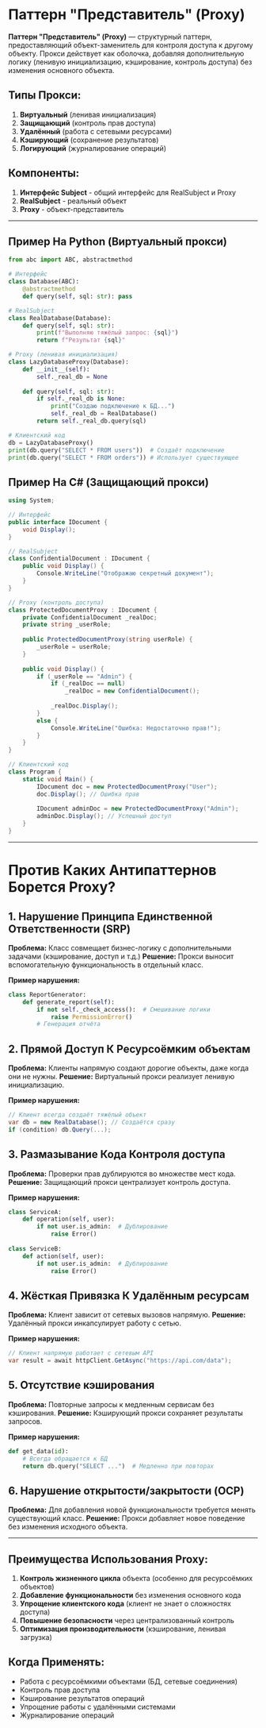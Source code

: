 # Паттерн "Представитель" (Proxy)

**Паттерн "Представитель" (Proxy)** — структурный паттерн, предоставляющий объект-заменитель для контроля доступа к другому объекту. Прокси действует как оболочка, добавляя дополнительную логику (ленивую инициализацию, кэширование, контроль доступа) без изменения основного объекта.

## Типы Прокси:
1. **Виртуальный** (ленивая инициализация)
2. **Защищающий** (контроль прав доступа)
3. **Удалённый** (работа с сетевыми ресурсами)
4. **Кэширующий** (сохранение результатов)
5. **Логирующий** (журналирование операций)

## Компоненты:
1. **Интерфейс Subject** - общий интерфейс для RealSubject и Proxy
2. **RealSubject** - реальный объект
3. **Proxy** - объект-представитель

---

## Пример На Python (Виртуальный прокси)
```python
from abc import ABC, abstractmethod

# Интерфейс
class Database(ABC):
    @abstractmethod
    def query(self, sql: str): pass

# RealSubject
class RealDatabase(Database):
    def query(self, sql: str):
        print(f"Выполняю тяжёлый запрос: {sql}")
        return f"Результат {sql}"

# Proxy (ленивая инициализация)
class LazyDatabaseProxy(Database):
    def __init__(self):
        self._real_db = None
    
    def query(self, sql: str):
        if self._real_db is None:
            print("Создаю подключение к БД...")
            self._real_db = RealDatabase()
        return self._real_db.query(sql)

# Клиентский код
db = LazyDatabaseProxy()
print(db.query("SELECT * FROM users"))  # Создаёт подключение
print(db.query("SELECT * FROM orders")) # Использует существующее
```

## Пример На C# (Защищающий прокси)
```csharp
using System;

// Интерфейс
public interface IDocument {
    void Display();
}

// RealSubject
class ConfidentialDocument : IDocument {
    public void Display() {
        Console.WriteLine("Отображаю секретный документ");
    }
}

// Proxy (контроль доступа)
class ProtectedDocumentProxy : IDocument {
    private ConfidentialDocument _realDoc;
    private string _userRole;
    
    public ProtectedDocumentProxy(string userRole) {
        _userRole = userRole;
    }
    
    public void Display() {
        if (_userRole == "Admin") {
            if (_realDoc == null) 
                _realDoc = new ConfidentialDocument();
            
            _realDoc.Display();
        }
        else {
            Console.WriteLine("Ошибка: Недостаточно прав!");
        }
    }
}

// Клиентский код
class Program {
    static void Main() {
        IDocument doc = new ProtectedDocumentProxy("User");
        doc.Display(); // Ошибка прав
        
        IDocument adminDoc = new ProtectedDocumentProxy("Admin");
        adminDoc.Display(); // Успешный доступ
    }
}
```

---

# Против Каких Антипаттернов Борется Proxy?

## 1. **Нарушение Принципа Единственной Ответственности (SRP)**
**Проблема:** Класс совмещает бизнес-логику с дополнительными задачами (кэширование, доступ и т.д.)
**Решение:** Прокси выносит вспомогательную функциональность в отдельный класс.

**Пример нарушения:**
```python
class ReportGenerator:
    def generate_report(self):
        if not self._check_access():  # Смешивание логики
            raise PermissionError()
        # Генерация отчёта
```

## 2. **Прямой Доступ К Ресурсоёмким объектам**
**Проблема:** Клиенты напрямую создают дорогие объекты, даже когда они не нужны.
**Решение:** Виртуальный прокси реализует ленивую инициализацию.

**Пример нарушения:**
```csharp
// Клиент всегда создаёт тяжёлый объект
var db = new RealDatabase(); // Создаётся сразу
if (condition) db.Query(...);
```

## 3. **Размазывание Кода Контроля доступа**
**Проблема:** Проверки прав дублируются во множестве мест кода.
**Решение:** Защищающий прокси централизует контроль доступа.

**Пример нарушения:**
```python
class ServiceA:
    def operation(self, user):
        if not user.is_admin:  # Дублирование
            raise Error()
        
class ServiceB:
    def action(self, user):
        if not user.is_admin:  # Дублирование
            raise Error()
```

## 4. **Жёсткая Привязка К Удалённым ресурсам**
**Проблема:** Клиент зависит от сетевых вызовов напрямую.
**Решение:** Удалённый прокси инкапсулирует работу с сетью.

**Пример нарушения:**
```csharp
// Клиент напрямую работает с сетевым API
var result = await httpClient.GetAsync("https://api.com/data");
```

## 5. **Отсутствие кэширования**
**Проблема:** Повторные запросы к медленным сервисам без кэширования.
**Решение:** Кэширующий прокси сохраняет результаты запросов.

**Пример нарушения:**
```python
def get_data(id):
    # Всегда обращается к БД
    return db.query("SELECT ...")  # Медленно при повторах
```

## 6. **Нарушение открытости/закрытости (OCP)**
**Проблема:** Для добавления новой функциональности требуется менять существующий класс.
**Решение:** Прокси добавляет новое поведение без изменения исходного объекта.

---

## Преимущества Использования Proxy:
1. **Контроль жизненного цикла** объекта (особенно для ресурсоёмких объектов)
2. **Добавление функциональности** без изменения основного кода
3. **Упрощение клиентского кода** (клиент не знает о сложностях доступа)
4. **Повышение безопасности** через централизованный контроль
5. **Оптимизация производительности** (кэширование, ленивая загрузка)

## Когда Применять:
- Работа с ресурсоёмкими объектами (БД, сетевые соединения)
- Контроль прав доступа
- Кэширование результатов операций
- Упрощение работы с удалёнными системами
- Журналирование операций